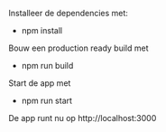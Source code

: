 Installeer de dependencies met: 
- npm install

Bouw een production ready build met
- npm run build

Start de app met
- npm run start

De app runt nu op http://localhost:3000